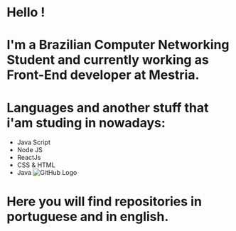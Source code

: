 
 # Hello !  
 # I'm a Brazilian Computer Networking Student and currently working as Front-End developer at Mestria.
 
 # Languages and another stuff that i'am studing in nowadays:
 
 - Java Script
 - Node JS
 - ReactJs
 - CSS & HTML
 - Java
 ![GitHub Logo]('https://cdn4.iconfinder.com/data/icons/logos-3/600/React.js_logo-512.png')

# Here you will find repositories in portuguese and in english.

